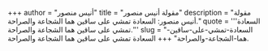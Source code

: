+++
author = "أنيس منصور"
title = "مقولة أنيس منصور"
description = "مقولة أنيس منصور: السعادة تمشي على ساقين هما الشجاعة والصراحة."
quote = '''السعادة تمشي على ساقين هما الشجاعة والصراحة.'''
slug = "السعادة-تمشي-على-ساقين-هما-الشجاعة-والصراحة"
+++
السعادة تمشي على ساقين هما الشجاعة والصراحة.

